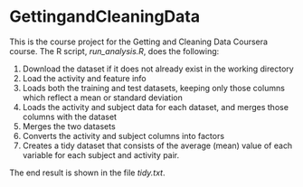 # GettingandCleaningData

This is the course project for the Getting and Cleaning Data Coursera course. The R script, *run_analysis.R*, does the following:

1. Download the dataset if it does not already exist in the working directory
2. Load the activity and feature info
3. Loads both the training and test datasets, keeping only those columns which reflect a mean or standard deviation
4. Loads the activity and subject data for each dataset, and merges those columns with the dataset
5. Merges the two datasets
6. Converts the activity and subject columns into factors
7. Creates a tidy dataset that consists of the average (mean) value of each variable for each subject and activity pair.

The end result is shown in the file *tidy.txt*.
